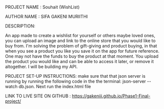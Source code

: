 PROJECT NAME : Souhait (WishList)

AUTHOR NAME : SIFA GAKENI MURIITHI

DESCRIPTION: 

An app made to create a wishlist for yourself or others maybe loved ones, you can upload an image and link to the online store that you would like to buy from.
I'm solving the problem of gift-giving and product buying, in that when you see a product you like you save it on the app for future reference. One may not have the funds to buy the product at that moment. You upload the product you would like and can be able to access it later, or remove it altogether. I will be building my API.

PROJECT SET-UP INSTRUCTIONS: make sure that that json server is running by running the following code in the                          the terminal: json-server --watch db.json. Next run the index.html file

LINK TO LIVE SITE ON GITHUB : https://gakeniii.github.io/Phase1-Final-project/


